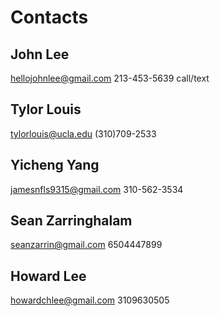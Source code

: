 Contacts
========

John Lee
--------
hellojohnlee@gmail.com
213-453-5639 call/text

Tylor Louis
--------
tylorlouis@ucla.edu
(310)709-2533

Yicheng Yang
--------
jamesnfls9315@gmail.com
310-562-3534
 
Sean Zarringhalam
--------
seanzarrin@gmail.com
6504447899
 
Howard Lee
--------
howardchlee@gmail.com
3109630505
